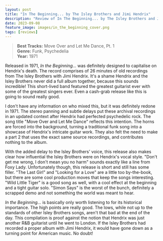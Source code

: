 ```yaml
---
layout: post
title: "In The Beginning... by The Isley Brothers and Jimi Hendrix"
description: "Review of In The Beginning... by The Isley Brothers and Jimi Hendrix"
date: 2023-09-08
feature_image: images/in_the_beginning_cover.png
tags: [reviews]
---
```


>**Best Tracks:** Move Over and Let Me Dance, Pt. 1<br>
>**Genre:** Funk, Psychedelia<br>
>**Year:** 1971

Released in 1971, *In the Beginning...* was definitely designed to capitalise on Hendrix's death. The record comprises of 26 minutes of old recordings from The Isley Brothers with Jimi Hendrix. It's a shame Hendrix and the Isley Brothers never did a full album together, because this sounds incredible! This short-lived band featured the greatest guitarist ever with some of the greatest singers ever. Even a cash-grab release like this is going to sound really good.

<!--more-->

I don't have any information on who mixed this, but it was definitely redone in 1971. The stereo panning and subtle delays put these archival recordings in an updated context after Hendrix had perfected psychedelic rock. The song title "Move Over and Let Me Dance" reflects this intention. The horns are forced into the background, turning a traditional funk song into a showcase of Hendrix's intricate guitar work.  They also felt the need to make a part 2 that uses the exact same source recordings, and contributes nothing to the album.  

With the added delay to the Isley Brothers' voice, this release also makes clear how influential the Isley Brothers were on Hendrix's vocal style. "Don't get me wrong, I don't mean you no harm" sounds exactly like a line from Foxy Lady. Unfortunately though, this release is short and still has some filler. "The Last Girl" and "Looking for a Love" are a little too by-the-book, but there are some cool production moves that keep the songs interesting. "Wild Little Tiger" is a good song as well, with a cool effect at the beginning and a tight guitar solo. "Simon Says" is the worst of the bunch, definitely a scrapped demo and not something the world was meant to hear.

*In the Beginning...* is basically only worth listening to for its historical importance. The high points are really good. The lows, while not up to the standards of other Isley Brothers songs, aren't that bad at the end of the day. This compilation is proof against the notion that Hendrix was just another R&B guitarist until he went to London. If the Isley Brothers had recorded a proper album with Jimi Hendrix, it would have gone down as a turning point for American music. No doubt!